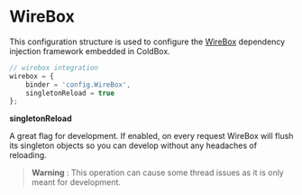 # WireBox

This configuration structure is used to configure the [WireBox](http://wiki.coldbox.org/wiki/WireBox.cfm) dependency injection framework embedded in ColdBox. 

```js
// wirebox integration
wirebox = {
	binder = 'config.WireBox',
	singletonReload = true
};
```

**singletonReload**

A great flag for development. If enabled, on every request WireBox will flush its singleton objects so you can develop without any headaches of reloading.

> **Warning** : This operation can cause some thread issues as it is only meant for development.

